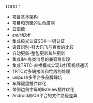 TODO：
- 项目基本架构
- 项目和页面的生命周期
- 云函数
- $emit和$off
- 集成极光认证SDK-一键认证
- 语音识别-科大讯飞与百度的比较
- 自动更新-整包更新和热更新
- 集成IM-各类消息的兼容性实现
- 集成TRTC-直播模式实现1对1音视频通话
- TRTC对多端接听和忙线的处理
- unipush多平台多品牌踩坑
- 车牌键盘插件优化
- 带侧边首字母的listView插件优化
- Android和iOS平台的文件路径差异
